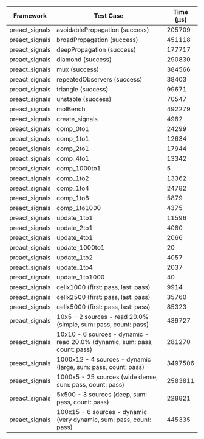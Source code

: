| Framework | Test Case | Time (μs) |
| --- | --- | --- |
| preact_signals | avoidablePropagation (success) | 205709 |
| preact_signals | broadPropagation (success) | 451118 |
| preact_signals | deepPropagation (success) | 177717 |
| preact_signals | diamond (success) | 290830 |
| preact_signals | mux (success) | 384566 |
| preact_signals | repeatedObservers (success) | 38403 |
| preact_signals | triangle (success) | 99671 |
| preact_signals | unstable (success) | 70547 |
| preact_signals | molBench | 492279 |
| preact_signals | create_signals | 4982 |
| preact_signals | comp_0to1 | 24299 |
| preact_signals | comp_1to1 | 12634 |
| preact_signals | comp_2to1 | 17944 |
| preact_signals | comp_4to1 | 13342 |
| preact_signals | comp_1000to1 | 5 |
| preact_signals | comp_1to2 | 13362 |
| preact_signals | comp_1to4 | 24782 |
| preact_signals | comp_1to8 | 5879 |
| preact_signals | comp_1to1000 | 4375 |
| preact_signals | update_1to1 | 11596 |
| preact_signals | update_2to1 | 4080 |
| preact_signals | update_4to1 | 2066 |
| preact_signals | update_1000to1 | 20 |
| preact_signals | update_1to2 | 4057 |
| preact_signals | update_1to4 | 2037 |
| preact_signals | update_1to1000 | 40 |
| preact_signals | cellx1000 (first: pass, last: pass) | 9914 |
| preact_signals | cellx2500 (first: pass, last: pass) | 35760 |
| preact_signals | cellx5000 (first: pass, last: pass) | 85323 |
| preact_signals | 10x5 - 2 sources - read 20.0% (simple, sum: pass, count: pass) | 439727 |
| preact_signals | 10x10 - 6 sources - dynamic - read 20.0% (dynamic, sum: pass, count: pass) | 281270 |
| preact_signals | 1000x12 - 4 sources - dynamic (large, sum: pass, count: pass) | 3497506 |
| preact_signals | 1000x5 - 25 sources (wide dense, sum: pass, count: pass) | 2583811 |
| preact_signals | 5x500 - 3 sources (deep, sum: pass, count: pass) | 228821 |
| preact_signals | 100x15 - 6 sources - dynamic (very dynamic, sum: pass, count: pass) | 445335 |
